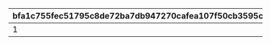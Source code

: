 |bfa1c755fec51795c8de72ba7db947270cafea107f50cb3595cac560f7f5c3ba|f0dce1c1dd2e35b413f43cef11cbc6582ec7e84ccdbd3547cbf6f630ea1c827d|c4f93d29100801ae4fe6fa5782a316a9fa2b68915b0c9f30a3fbbc0939740563|489f134c56cb797c5ebc54a5b489fe12998a60e105973e3c88338adafbb1d4c2|a6e157309767062826e81b77e2414676d62cd3e191dce74b9a30b6b1dcb56d49|17d238175a179f73cb6f9d0e167fee99eaf523d236884c4b52efb0d285184f7c|f112ebcdca94d68db1a975976360ddab637d725b28a89d66eb8fd75d5f3fc7e5|d78613926ad9da50da492f592c29e4d4f66f0fb777c935878ffbb751168df364|82a3e6c3390297b9016114bbdcfc68427bc70fcbb8e463ae081e02afdbdd4de2|2b14992d7406207a2db61537163d9031bcec0cff4b58aeca30d364ebad63776f|23019bb99132f94de0dade7a4469bbf08c74ba69b4ba452baf98c06b042607db|
| --- | --- | --- | --- | --- | --- | --- | --- | --- | --- | --- |
|1|2109008|2021/08/23 11:59:59|2021/08/15 15:00:00|2109007|2021/09/10 11:59:59|bgm_M501||2021/08/24 11:59:59|2109006|2021/08/17 12:00:00|